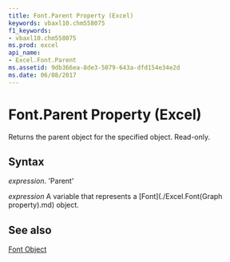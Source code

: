 ```yaml
---
title: Font.Parent Property (Excel)
keywords: vbaxl10.chm558075
f1_keywords:
- vbaxl10.chm558075
ms.prod: excel
api_name:
- Excel.Font.Parent
ms.assetid: 9db366ea-8de3-5079-643a-dfd154e34e2d
ms.date: 06/08/2017
---
```



# Font.Parent Property (Excel)

Returns the parent object for the specified object. Read-only.


## Syntax

 _expression_. 'Parent'

 _expression_ A variable that represents a [Font](./Excel.Font(Graph property).md) object.


## See also


[Font Object](Excel.Font(objec).md)

